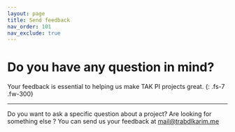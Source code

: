 ```yaml
---
layout: page
title: Send feedback
nav_order: 101
nav_exclude: true
---
```


# Do you have any question in mind?

Your feedback is essential to helping us make TAK PI projects great.
{: .fs-7 .fw-300}

---

Do you want to ask a specific question about a project? Are looking for something else ? You can send us your feedback at [mail@trabdlkarim.me](mailto:mail@trabdlkarim.me) 
